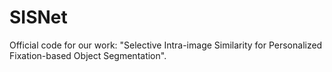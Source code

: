 # SISNet
Official code for our work: "Selective Intra-image Similarity for Personalized Fixation-based Object Segmentation".
